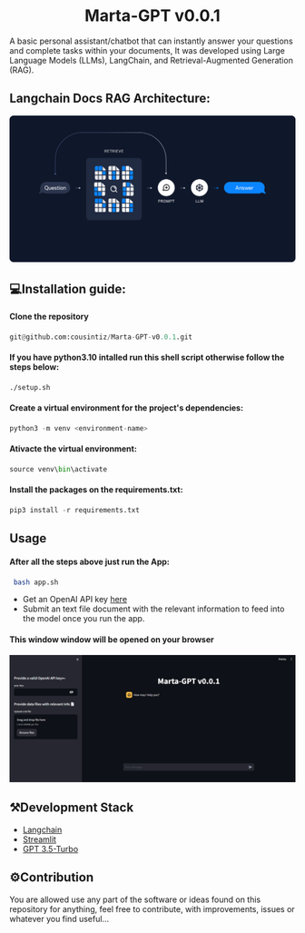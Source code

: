 <h1 align="center">
    Marta-GPT v0.0.1
</h1>

A basic personal assistant/chatbot that can instantly answer your questions and complete tasks within your documents, It was developed using Large Language Models (LLMs), LangChain, and Retrieval-Augmented Generation (RAG).


##  Langchain Docs RAG Architecture:
![alt tag](pagev1.png)

## 💻Installation guide:
#### Clone the repository
```python
git@github.com:cousintiz/Marta-GPT-v0.0.1.git
```
#### If you have python3.10 intalled run this shell script otherwise follow the steps below:
```bash
./setup.sh
```
#### Create a virtual environment for the project's dependencies:
```python
python3 -m venv <environment-name>
```
#### Ativacte the virtual environment:
```python
source venv\bin\activate
```
#### Install the packages on the requirements.txt:
```python
pip3 install -r requirements.txt
```

## Usage
#### After all the steps above just run the App:
```bash
 bash app.sh
```
- Get an OpenAI API key [here](https://platform.openai.com/api-keys)
- Submit an text file document with the relevant information to feed into the model once you run the app.
#### This window window will be opened on your browser
![alt tag](pagev0.png)

## ⚒️Development Stack
- [Langchain](https://github.com/hwchase17/langchain)
- [Streamlit](https://streamlit.io/)
- [GPT 3.5-Turbo](https://platform.openai.com/docs/models/gpt-3-5-turbo)

## ⚙️Contribution
You are allowed use any part of the software or ideas found on this repository for anything, feel free to contribute, with improvements, issues or whatever you find useful...
